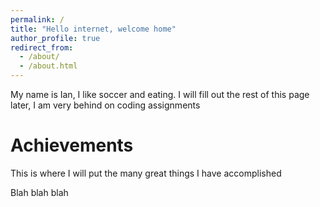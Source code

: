 ```yaml
---
permalink: /
title: "Hello internet, welcome home"
author_profile: true
redirect_from: 
  - /about/
  - /about.html
---
```


My name is Ian, I like soccer and eating. I will fill out the rest of this page later, I am very behind on coding assignments

Achievements
======
This is where I will put the many great things I have accomplished

Blah blah blah